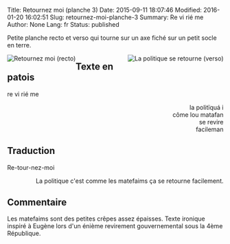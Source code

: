 Title: Retournez moi (planche 3)
Date: 2015-09-11 18:07:46
Modified: 2016-01-20 16:02:51
Slug: retournez-moi-planche-3
Summary: Re  vi  rié  me  
Author: None
Lang: fr
Status: published

 Petite planche recto et verso qui tourne sur un axe fiché sur un petit socle en terre.

<img style="float: left;" alt="Retournez moi (recto)" src="{static}/images/planche_3recto2.png"> <img style="float: right;" alt="La politique se retourne (verso)" src="{static}/images/planche_3_verso.png">
## Texte en patois
re  vi  rié  me

<p style="text-align:right;">
la   politïquá   i<br/>
côme lou matafan<br/>
se  revire<br/>
facileman
</p>

## Traduction
Re-tour-nez-moi
        
<p style="text-align:right;">La politique c'est comme les  matefaims ça se retourne facilement.</p>

## Commentaire
Les matefaims sont des petites crêpes assez épaisses.
Texte ironique inspiré à Eugène lors d'un énième revirement gouvernemental sous la 4ème République.
